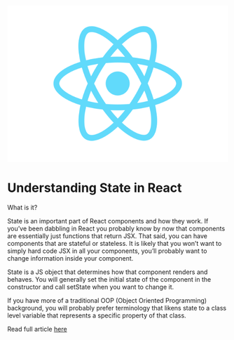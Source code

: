 ![Alt text](./src/images/react-logo.png?raw=true "React logo")

# Understanding State in React

What is it?

State is an important part of React components and how they work. If you’ve been dabbling in React you probably know by now that components are essentially just functions that return JSX. That said, you can have components that are stateful or stateless. It is likely that you won’t want to simply hard code JSX in all your components, you’ll probably want to change information inside your component.

State is a JS object that determines how that component renders and behaves. You will generally set the initial state of the component in the constructor and call setState when you want to change it.

If you have more of a traditional OOP (Object Oriented Programming) background, you will probably prefer terminology that likens state to a class level variable that represents a specific property of that class. 

Read full article [here](https://medium.com/@outlier.developer/understanding-state-in-react-380666c1a93c)
